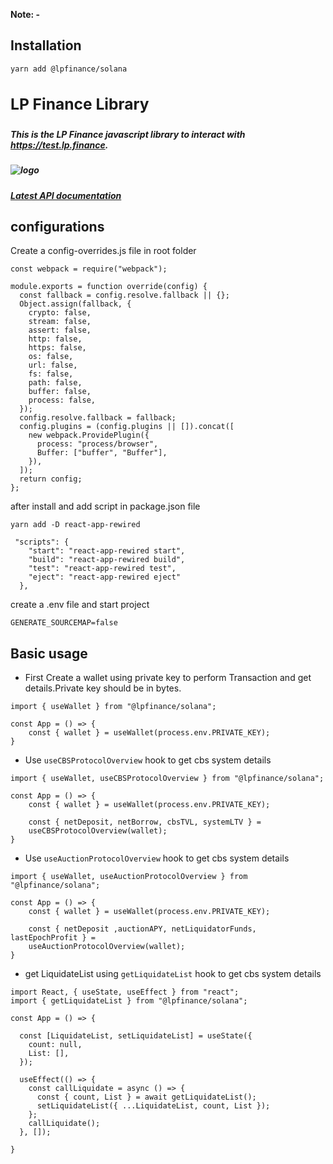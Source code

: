 **Note: -**

## Installation

```
yarn add @lpfinance/solana
```

## **<h3>LP Finance Library</h3>**

##### This is the LP Finance javascript library to interact with https://test.lp.finance.

##### ![logo](https://www.lp.finance/images/LP_Finance_Logo__1.png)

##### [Latest API documentation](https://docs.lp.finance/)

## **configurations**

Create a config-overrides.js file in root folder

```
const webpack = require("webpack");

module.exports = function override(config) {
  const fallback = config.resolve.fallback || {};
  Object.assign(fallback, {
    crypto: false,
    stream: false,
    assert: false,
    http: false,
    https: false,
    os: false,
    url: false,
    fs: false,
    path: false,
    buffer: false,
    process: false,
  });
  config.resolve.fallback = fallback;
  config.plugins = (config.plugins || []).concat([
    new webpack.ProvidePlugin({
      process: "process/browser",
      Buffer: ["buffer", "Buffer"],
    }),
  ]);
  return config;
};
```

after install and add script in package.json file

```
yarn add -D react-app-rewired

 "scripts": {
    "start": "react-app-rewired start",
    "build": "react-app-rewired build",
    "test": "react-app-rewired test",
    "eject": "react-app-rewired eject"
  },
```

create a .env file and start project

```
GENERATE_SOURCEMAP=false
```

## **Basic usage**

- First Create a wallet using private key to perform Transaction and get details.Private key should be in bytes.

```
import { useWallet } from "@lpfinance/solana";

const App = () => {
    const { wallet } = useWallet(process.env.PRIVATE_KEY);
}

```

- Use `useCBSProtocolOverview` hook to get cbs system details

```
import { useWallet, useCBSProtocolOverview } from "@lpfinance/solana";

const App = () => {
    const { wallet } = useWallet(process.env.PRIVATE_KEY);

    const { netDeposit, netBorrow, cbsTVL, systemLTV } =
    useCBSProtocolOverview(wallet);
}
```

- Use `useAuctionProtocolOverview` hook to get cbs system details

```
import { useWallet, useAuctionProtocolOverview } from "@lpfinance/solana";

const App = () => {
    const { wallet } = useWallet(process.env.PRIVATE_KEY);

    const { netDeposit ,auctionAPY, netLiquidatorFunds, lastEpochProfit } =
    useAuctionProtocolOverview(wallet);
}
```

- get LiquidateList using `getLiquidateList` hook to get cbs system details

```
import React, { useState, useEffect } from "react";
import { getLiquidateList } from "@lpfinance/solana";

const App = () => {

  const [LiquidateList, setLiquidateList] = useState({
    count: null,
    List: [],
  });

  useEffect(() => {
    const callLiquidate = async () => {
      const { count, List } = await getLiquidateList();
      setLiquidateList({ ...LiquidateList, count, List });
    };
    callLiquidate();
  }, []);

}
```
